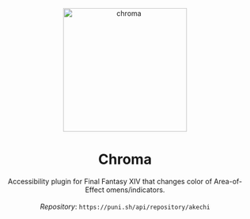 <div align="center">
<img width="250" height="250" alt="chroma" src="https://github.com/user-attachments/assets/f493033c-f928-40f4-8278-5846976e2f59" />

# Chroma

 Accessibility plugin for Final Fantasy XIV that changes color of Area-of-Effect omens/indicators.<br/><br/>
  *Repository*: `https://puni.sh/api/repository/akechi`

</div>
